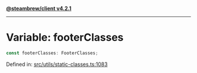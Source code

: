 [**@steambrew/client v4.2.1**](../README.md)

***

# Variable: footerClasses

```ts
const footerClasses: FooterClasses;
```

Defined in: [src/utils/static-classes.ts:1083](https://github.com/shdwmtr/plugutil/blob/b52230e3bd417b9353d983856323dee8a90c4f70/client/src/utils/static-classes.ts#L1083)
